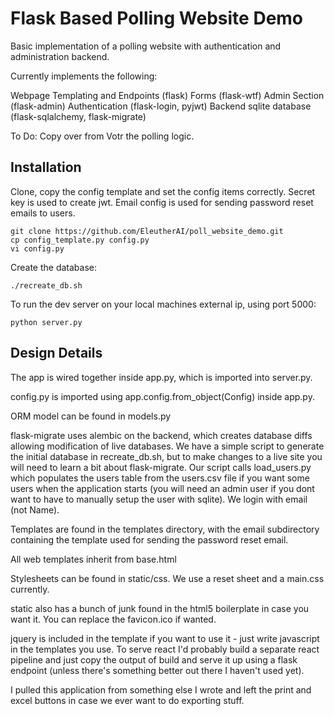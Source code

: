 # Flask Based Polling Website Demo

Basic implementation of a polling website with authentication and administration backend.

Currently implements the following:

Webpage Templating and Endpoints (flask)
Forms (flask-wtf)
Admin Section (flask-admin)
Authentication (flask-login, pyjwt)
Backend sqlite database (flask-sqlalchemy, flask-migrate)

To Do:
Copy over from Votr the polling logic.

## Installation

Clone, copy the config template and set the config items correctly. Secret key
is used to create jwt. Email config is used for sending password reset emails
to users.

```
git clone https://github.com/EleutherAI/poll_website_demo.git
cp config_template.py config.py
vi config.py
```

Create the database:

```
./recreate_db.sh
```

To run the dev server on your local machines external ip, using port 5000:
```
python server.py
```

## Design Details

The app is wired together inside app.py, which is imported into server.py.

config.py is imported using app.config.from_object(Config) inside app.py.

ORM model can be found in models.py

flask-migrate uses alembic on the backend, which creates database diffs allowing modification of live databases. We have a simple script to generate the initial database in recreate_db.sh, but to make changes to a live site you will need to learn a bit about flask-migrate. Our script calls load_users.py which populates the users table from the users.csv file if you want some users when the application starts (you will need an admin user if you dont want to have to manually setup the user with sqlite). We login with email (not Name).

Templates are found in the templates directory, with the email subdirectory containing the template used for sending the password reset email.

All web templates inherit from base.html

Stylesheets can be found in static/css. We use a reset sheet and a main.css currently.

static also has a bunch of junk found in the html5 boilerplate in case you want it. You can replace the favicon.ico if wanted.

jquery is included in the template if you want to use it - just write javascript in the templates you use. To serve react I'd probably build a separate react pipeline and just copy the output of build and serve it up using a flask endpoint (unless there's something better out there I haven't used yet).

I pulled this application from something else I wrote and left the print and excel buttons in case we ever want to do exporting stuff.

